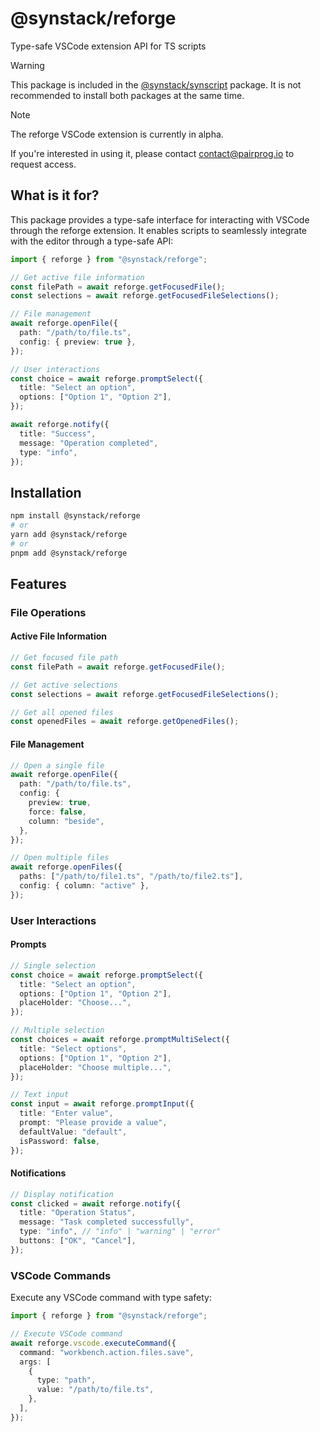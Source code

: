 # @synstack/reforge

Type-safe VSCode extension API for TS scripts

> [!WARNING]  
> This package is included in the [@synstack/synscript](../synscript/README.md) package. It is not recommended to install both packages at the same time.

> [!NOTE]  
> The reforge VSCode extension is currently in alpha.
>
> If you're interested in using it, please contact contact@pairprog.io to request access.

## What is it for?

This package provides a type-safe interface for interacting with VSCode through the reforge extension. It enables scripts to seamlessly integrate with the editor through a type-safe API:

```typescript
import { reforge } from "@synstack/reforge";

// Get active file information
const filePath = await reforge.getFocusedFile();
const selections = await reforge.getFocusedFileSelections();

// File management
await reforge.openFile({
  path: "/path/to/file.ts",
  config: { preview: true },
});

// User interactions
const choice = await reforge.promptSelect({
  title: "Select an option",
  options: ["Option 1", "Option 2"],
});

await reforge.notify({
  title: "Success",
  message: "Operation completed",
  type: "info",
});
```

## Installation

```bash
npm install @synstack/reforge
# or
yarn add @synstack/reforge
# or
pnpm add @synstack/reforge
```

## Features

### File Operations

#### Active File Information

```typescript
// Get focused file path
const filePath = await reforge.getFocusedFile();

// Get active selections
const selections = await reforge.getFocusedFileSelections();

// Get all opened files
const openedFiles = await reforge.getOpenedFiles();
```

#### File Management

```typescript
// Open a single file
await reforge.openFile({
  path: "/path/to/file.ts",
  config: {
    preview: true,
    force: false,
    column: "beside",
  },
});

// Open multiple files
await reforge.openFiles({
  paths: ["/path/to/file1.ts", "/path/to/file2.ts"],
  config: { column: "active" },
});
```

### User Interactions

#### Prompts

```typescript
// Single selection
const choice = await reforge.promptSelect({
  title: "Select an option",
  options: ["Option 1", "Option 2"],
  placeHolder: "Choose...",
});

// Multiple selection
const choices = await reforge.promptMultiSelect({
  title: "Select options",
  options: ["Option 1", "Option 2"],
  placeHolder: "Choose multiple...",
});

// Text input
const input = await reforge.promptInput({
  title: "Enter value",
  prompt: "Please provide a value",
  defaultValue: "default",
  isPassword: false,
});
```

#### Notifications

```typescript
// Display notification
const clicked = await reforge.notify({
  title: "Operation Status",
  message: "Task completed successfully",
  type: "info", // "info" | "warning" | "error"
  buttons: ["OK", "Cancel"],
});
```

### VSCode Commands

Execute any VSCode command with type safety:

```typescript
import { reforge } from "@synstack/reforge";

// Execute VSCode command
await reforge.vscode.executeCommand({
  command: "workbench.action.files.save",
  args: [
    {
      type: "path",
      value: "/path/to/file.ts",
    },
  ],
});
```
